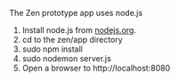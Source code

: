 The Zen prototype app uses node.js

1. Install node.js from [nodejs.org](https://nodejs.org/).
2. cd to the zen/app directory
3. sudo npm install
4. sudo nodemon server.js
5. Open a browser to http://localhost:8080